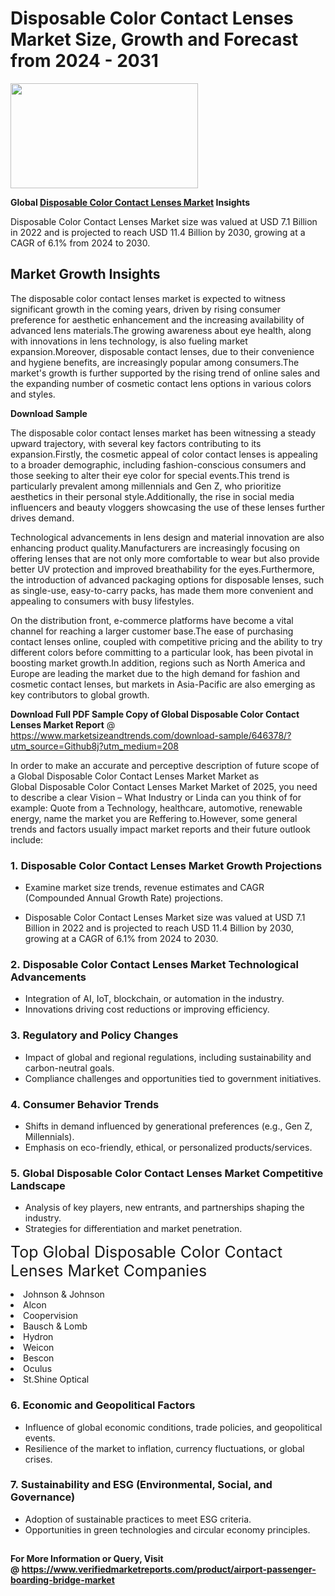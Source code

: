<H1>Disposable Color Contact Lenses Market Size, Growth and Forecast from 2024 - 2031</H1><img class="aligncenter size-medium wp-image-584254" src="https://thirdeyenews.in/wp-content/uploads/2024/09/Global-Market-Research-300x168.jpeg" alt="" width="300" height="168" /><p><strong>Global&nbsp;<a href="https://www.marketsizeandtrends.com/download-sample/646378/?utm_source=Github8j?utm_medium=208">Disposable Color Contact Lenses Market</a> Insights</strong></p><p>Disposable Color Contact Lenses Market size was valued at USD 7.1 Billion in 2022 and is projected to reach USD 11.4 Billion by 2030, growing at a CAGR of 6.1% from 2024 to 2030.</p><p><h2>Market Growth Insights</h2> <p>The disposable color contact lenses market is expected to witness significant growth in the coming years, driven by rising consumer preference for aesthetic enhancement and the increasing availability of advanced lens materials.The growing awareness about eye health, along with innovations in lens technology, is also fueling market expansion.Moreover, disposable contact lenses, due to their convenience and hygiene benefits, are increasingly popular among consumers.The market's growth is further supported by the rising trend of online sales and the expanding number of cosmetic contact lens options in various colors and styles.</p> <p><strong>Download Sample</strong></p> <p>The disposable color contact lenses market has been witnessing a steady upward trajectory, with several key factors contributing to its expansion.Firstly, the cosmetic appeal of color contact lenses is appealing to a broader demographic, including fashion-conscious consumers and those seeking to alter their eye color for special events.This trend is particularly prevalent among millennials and Gen Z, who prioritize aesthetics in their personal style.Additionally, the rise in social media influencers and beauty vloggers showcasing the use of these lenses further drives demand.</p> <p>Technological advancements in lens design and material innovation are also enhancing product quality.Manufacturers are increasingly focusing on offering lenses that are not only more comfortable to wear but also provide better UV protection and improved breathability for the eyes.Furthermore, the introduction of advanced packaging options for disposable lenses, such as single-use, easy-to-carry packs, has made them more convenient and appealing to consumers with busy lifestyles.</p> <p>On the distribution front, e-commerce platforms have become a vital channel for reaching a larger customer base.The ease of purchasing contact lenses online, coupled with competitive pricing and the ability to try different colors before committing to a particular look, has been pivotal in boosting market growth.In addition, regions such as North America and Europe are leading the market due to the high demand for fashion and cosmetic contact lenses, but markets in Asia-Pacific are also emerging as key contributors to global growth.</p> <p><span class=""><strong>Download Full PDF Sample Copy of Global Disposable Color Contact Lenses Market Report</strong> @ <a href="https://www.marketsizeandtrends.com/download-sample/646378/?utm_source=Github8j?utm_medium=208" target="_blank">https://www.marketsizeandtrends.com/download-sample/646378/?utm_source=Github8j?utm_medium=208</a></span></p><p>In order to make an accurate and perceptive description of future scope of a Global&nbsp;Disposable Color Contact Lenses Market Market as Global&nbsp;Disposable Color Contact Lenses Market Market of 2025, you need to describe a clear Vision &ndash; What Industry or Linda can you think of for example: Quote from a Technology, healthcare, automotive, renewable energy, name the market you are Reffering to.However, some general trends and factors usually impact market reports and their future outlook include:</p><h3>1.&nbsp;<strong>Disposable Color Contact Lenses Market Growth Projections</strong></h3><ul><li>Examine market size trends, revenue estimates and CAGR (Compounded Annual Growth Rate) projections.</li><li><p>Disposable Color Contact Lenses Market size was valued at USD 7.1 Billion in 2022 and is projected to reach USD 11.4 Billion by 2030, growing at a CAGR of 6.1% from 2024 to 2030.</p></li></ul><h3>2.&nbsp;<strong>Disposable Color Contact Lenses Market Technological Advancements</strong></h3><ul><li>Integration of AI, IoT, blockchain, or automation in the industry.</li><li>Innovations driving cost reductions or improving efficiency.</li></ul><h3>3.&nbsp;<strong>Regulatory and Policy Changes</strong></h3><ul><li>Impact of global and regional regulations, including sustainability and carbon-neutral goals.</li><li>Compliance challenges and opportunities tied to government initiatives.</li></ul><h3>4.&nbsp;<strong>Consumer Behavior Trends</strong></h3><ul><li>Shifts in demand influenced by generational preferences (e.g., Gen Z, Millennials).</li><li>Emphasis on eco-friendly, ethical, or personalized products/services.</li></ul><h3>5.&nbsp;<strong>Global Disposable Color Contact Lenses Market Competitive Landscape</strong></h3><ul><li>Analysis of key players, new entrants, and partnerships shaping the industry.</li><li>Strategies for differentiation and market penetration.</li></ul><p data-pm-slice="1 1 []"><span style="color: inherit; font-family: inherit; font-size: 25px;">Top Global Disposable Color Contact Lenses Market Companies</span></p><div class="" data-test-id=""><p><li>Johnson & Johnson</li><li> Alcon</li><li> Coopervision</li><li> Bausch & Lomb</li><li> Hydron</li><li> Weicon</li><li> Bescon</li><li> Oculus</li><li> St.Shine Optical</li></p></div><h3>6.&nbsp;<strong>Economic and Geopolitical Factors</strong></h3><ul><li>Influence of global economic conditions, trade policies, and geopolitical events.</li><li>Resilience of the market to inflation, currency fluctuations, or global crises.</li></ul><h3>7.&nbsp;<strong>Sustainability and ESG (Environmental, Social, and Governance)</strong></h3><ul><li>Adoption of sustainable practices to meet ESG criteria.</li><li>Opportunities in green technologies and circular economy principles.</li></ul><h2><strong style="font-size: 14px;">For More Information or Query, Visit @&nbsp;</strong><a style="background-color: #ffffff; font-size: 14px;" href="https://www.marketsizeandtrends.com/report/disposable-color-contact-lenses-market/" target="_blank">https://www.verifiedmarketreports.com/product/airport-passenger-boarding-bridge-market</a></h2>